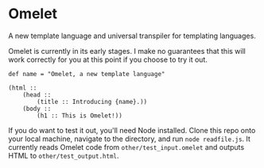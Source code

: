 # Omelet
A new template language and universal transpiler for templating languages.

Omelet is currently in its early stages. I make no guarantees that this will work correctly for you at this point if you choose to try it out.

    def name = "Omelet, a new template language"

    (html ::
        (head ::
            (title :: Introducing {name}.))
        (body ::
            (h1 :: This is Omelet!))

If you do want to test it out, you'll need Node installed. Clone this repo onto your local machine, navigate to the directory, and run `node readfile.js`. It currently reads Omelet code from `other/test_input.omelet` and outputs HTML to `other/test_output.html`.